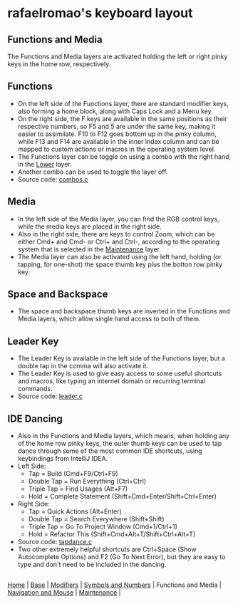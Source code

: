 # rafaelromao's keyboard layout

## Functions and Media
The Functions and Media layers are activated holding the left or right pinky keys in the home row, respectively.

## Functions
- On the left side of the Functions layer, there are standard modifier keys, also forming a home block, along with Caps Lock and a Menu key.
- On the right side, the F keys are available in the same positions as their respective numbers, so F5 and 5 are under the same key, making it easier to assimilate. F10 to F12 goes bottom up in the pinky column, while F13 and F14 are available in the inner index column and can be mapped to custom actions or macros in the operating system level.
- The Functions layer can be toggle on using a combo with the right hand, in the [Lower](symbols.md) layer.
- Another combo can be used to toggle the layer off.
- Source code: [combos.c](../src/qmk/users/rafaelromao/features/combos.c)

## Media
- In the left side of the Media layer, you can find the RGB control keys, while the media keys are placed in the right side.
- Also in the right side, there are keys to control Zoom, which can be either Cmd+ and Cmd- or Ctrl+ and Ctrl-, according to the operating system that is selected in the [Maintenance](maintenance.md) layer.
- The Media layer can also be activated using the left hand, holding (or tapping, for one-shot) the space thumb key plus the botton row pinky key. 

## Space and Backspace
- The space and backspace thumb keys are inverted in the Functions and Media layers, which allow single hand access to both of them.

## Leader Key
- The Leader Key is available in the left side of the Functions layer, but a double tap in the comma will also activate it.
- The Leader Key is used to give easy access to some useful shortcuts and macros, like typing an internet domain or recurring terminal commands.
- Source code: [leader.c](../src/qmk/users/rafaelromao/features/leader.c)

## IDE Dancing
- Also in the Functions and Media layers, which means, when holding any of the home row pinky keys, the outer thumb keys can be used to tap dance through some of the most common IDE shortcuts, using keybindings from IntelliJ IDEA.
- Left Side:
    - Tap = Build (Cmd+F9/Ctrl+F9)
    - Double Tap = Run Everything (Ctrl+Ctrl)
    - Triple Tap = Find Usages (Alt+F7)
    - Hold = Complete Statement (Shift+Cmd+Enter/Shift+Ctrl+Enter)
- Right Side:
    - Tap = Quick Actions (Alt+Enter)
    - Double Tap = Search Everywhere (Shift+Shift)
    - Triple Tap = Go To Project Window (Cmd+1/Ctrl+1)
    - Hold = Refactor This (Shift+Cmd+Alt+T/Shift+Ctrl+Alt+T)
- Source code: [tapdance.c](../src/qmk/users/rafaelromao/features/tapdance.c)
- Two other extremely helpful shortcuts are Ctrl+Space (Show Autocomplete Options) and F2 (Go To Next Error), but they are easy to type and don't need to be included in the dancing.

##
[Home](../readme.md) | 
[Base](base.md) |
[Modifiers](modifiers.md) |
[Symbols and Numbers](symbols.md) |
Functions and Media |
[Navigation and Mouse](navigation.md) |
[Maintenance](maintenance.md) |
